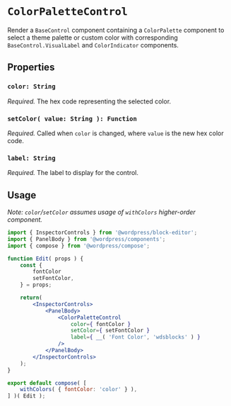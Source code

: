 # `ColorPaletteControl` #

Render a `BaseControl` component containing a `ColorPalette` component to select a theme palette or custom color with corresponding `BaseControl.VisualLabel` and `ColorIndicator` components.

## Properties ##

### `color: String` ###
*Required.* The hex code representing the selected color.

### `setColor( value: String ): Function` ###
*Required.* Called when `color` is changed, where `value` is the new hex color code.

### `label: String` ###
*Required.* The label to display for the control.

## Usage ##

*Note: `color`/`setColor` assumes usage of `withColors` higher-order component.*

```jsx
import { InspectorControls } from '@wordpress/block-editor';
import { PanelBody } from '@wordpress/components';
import { compose } from '@wordpress/compose';

function Edit( props ) {
	const {
		fontColor
		setFontColor,
	} = props;

	return(
		<InspectorControls>
			<PanelBody>
				<ColorPaletteControl
					color={ fontColor }
					setColor={ setFontColor }
					label={ __( 'Font Color', 'wdsblocks' ) }
				/>
			</PanelBody>
		</InspectorControls>
	);
}

export default compose( [
	withColors( { fontColor: 'color' } ),
] )( Edit );
```
